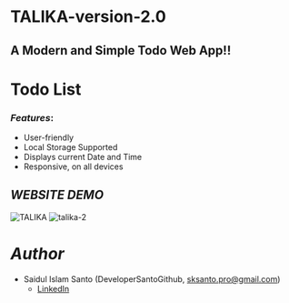 # TALIKA-version-2.0
## A Modern and Simple Todo Web App!!
# Todo List

### *Features*:

* User-friendly
* Local Storage Supported
* Displays current Date and Time
* Responsive, on all devices

## *WEBSITE DEMO*
![TALIKA](https://user-images.githubusercontent.com/72430572/200140097-36a6725c-776e-4a29-ab7f-c9510afd7b35.png)
![talika-2](https://user-images.githubusercontent.com/72430572/200140401-15579d44-76ff-488d-9736-86d4e355069a.png)

# *Author*

* Saidul Islam Santo (DeveloperSantoGithub, sksanto.pro@gmail.com)
  - [LinkedIn](https://www.linkedin.com/in/saidul-islam-santo/)
